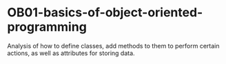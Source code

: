 # OB01-basics-of-object-oriented-programming
 Analysis of how to define classes, add methods to them to perform certain actions, as well as attributes for storing data.

